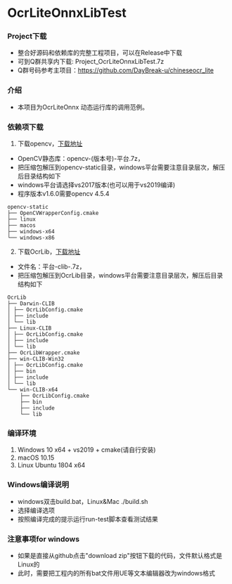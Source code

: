 # OcrLiteOnnxLibTest

### Project下载

* 整合好源码和依赖库的完整工程项目，可以在Release中下载
* 可到Q群共享内下载: Project_OcrLiteOnnxLibTest.7z
* Q群号码参考主项目：https://github.com/DayBreak-u/chineseocr_lite

### 介绍

* 本项目为OcrLiteOnnx 动态运行库的调用范例。

### 依赖项下载

1. 下载opencv，[下载地址](https://github.com/RapidAI/OpenCVBuilder/releases)

* OpenCV静态库：opencv-(版本号)-平台.7z，
* 把压缩包解压到opencv-static目录，windows平台需要注意目录层次，解压后目录结构如下
* windows平台请选择vs2017版本(也可以用于vs2019编译)
* 程序版本v1.6.0需要opencv 4.5.4

```
opencv-static
├── OpenCVWrapperConfig.cmake
├── linux
├── macos
├── windows-x64
└── windows-x86
```

2. 下载OcrLib，[下载地址](https://github.com/benjaminwan/OcrLiteOnnx/releases)

* 文件名：平台-clib-.7z，
* 把压缩包解压到OcrLib目录，windows平台需要注意目录层次，解压后目录结构如下

```
OcrLib
├── Darwin-CLIB
│ ├── OcrLibConfig.cmake
│ ├── include
│ └── lib
├── Linux-CLIB
│ ├── OcrLibConfig.cmake
│ ├── include
│ └── lib
├── OcrLibWrapper.cmake
├── win-CLIB-Win32
│ ├── OcrLibConfig.cmake
│ ├── bin
│ ├── include
│ └── lib
└── win-CLIB-x64
    ├── OcrLibConfig.cmake
    ├── bin
    ├── include
    └── lib
```

### 编译环境

1. Windows 10 x64 + vs2019 + cmake(请自行安装)
2. macOS 10.15
3. Linux Ubuntu 1804 x64

### Windows编译说明

* windows双击build.bat，Linux&Mac ./build.sh
* 选择编译选项
* 按照编译完成的提示运行run-test脚本查看测试结果

### 注意事项for windows

* 如果是直接从github点击"download zip"按钮下载的代码，文件默认格式是Linux的
* 此时，需要把工程内的所有bat文件用UE等文本编辑器改为windows格式
